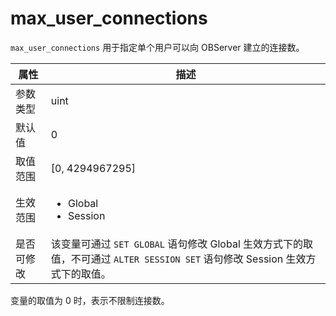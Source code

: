 max_user_connections 
=========================================

`max_user_connections` 用于指定单个用户可以向 OBServer 建立的连接数。


| **属性** |                                                   **描述**                                                   |
|--------|------------------------------------------------------------------------------------------------------------|
| 参数类型   | uint                                                                                                       |
| 默认值    | 0                                                                                                          |
| 取值范围   | \[0, 4294967295\]                                                                                          |
| 生效范围   | <ul><li> Global  </li><li> Session   </li></ul> |
| 是否可修改   | 该变量可通过 `SET GLOBAL`  语句修改 Global 生效方式下的取值，不可通过 `ALTER SESSION SET` 语句修改 Session 生效方式下的取值。    |

变量的取值为 0 时，表示不限制连接数。